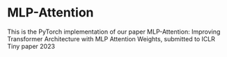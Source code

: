 # MLP-Attention
This is the PyTorch implementation of our paper MLP-Attention: Improving Transformer Architecture with MLP Attention Weights, submitted to ICLR Tiny paper 2023 
